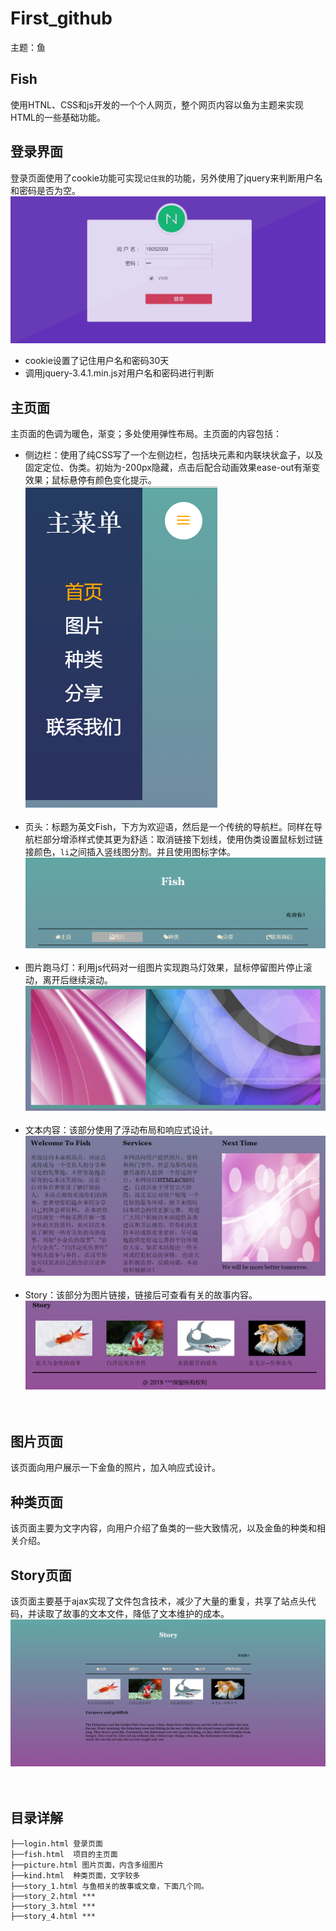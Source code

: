 # First_github
主题：鱼
## Fish
使用HTNL、CSS和js开发的一个个人网页，整个网页内容以鱼为主题来实现HTML的一些基础功能。
## 登录界面
登录页面使用了cookie功能可实现`记住我`的功能，另外使用了jquery来判断用户名和密码是否为空。
![](https://github.com/maincheng/First_github/raw/master/img/Screenshots_1.png)
* cookie设置了记住用户名和密码30天
* 调用jquery-3.4.1.min.js对用户名和密码进行判断
## 主页面
主页面的色调为暖色，渐变；多处使用弹性布局。主页面的内容包括：<br>
* 侧边栏：使用了纯CSS写了一个左侧边栏，包括块元素和内联块状盒子，以及固定定位、伪类。初始为-200px隐藏，点击后配合动画效果ease-out有渐变效果；鼠标悬停有颜色变化提示。<br>
![](https://github.com/maincheng/First_github/raw/master/img/Screenshots_2.png)<br><br>
* 页头：标题为英文Fish，下方为欢迎语，然后是一个传统的导航栏。同样在导航栏部分增添样式使其更为舒适：取消链接下划线，使用伪类设置鼠标划过链接颜色，`li`之间插入竖线图分割。并且使用图标字体。<br>
![](https://github.com/maincheng/First_github/raw/master/img/Screenshots_3.png)<br><br>
* 图片跑马灯：利用js代码对一组图片实现跑马灯效果，鼠标停留图片停止滚动，离开后继续滚动。<br>
![](https://github.com/maincheng/First_github/raw/master/img/Screenshots_4.png)<br><br>
* 文本内容：该部分使用了浮动布局和响应式设计。<br>
![](https://github.com/maincheng/First_github/raw/master/img/Screenshots_5.png)<br><br>
* Story：该部分为图片链接，链接后可查看有关的故事内容。<br>
![](https://github.com/maincheng/First_github/raw/master/img/Screenshots_6.png)<br><br><br>
## 图片页面
该页面向用户展示一下金鱼的照片，加入响应式设计。<br>
## 种类页面
该页面主要为文字内容，向用户介绍了鱼类的一些大致情况，以及金鱼的种类和相关介绍。<br>
## Story页面
该页面主要基于ajax实现了文件包含技术，减少了大量的重复，共享了站点头代码，并读取了故事的文本文件，降低了文本维护的成本。<br>
![](https://github.com/maincheng/First_github/raw/master/img/Screenshots_9.png)<br><br><br>
## 目录详解
```
├──login.html 登录页面
├──fish.html  项目的主页面
├──picture.html 图片页面，内含多组图片
├──kind.html  种类页面，文字较多
├──story_1.html 与鱼相关的故事或文章，下面几个同。
├──story_2.html ***
├──story_3.html ***
├──story_4.html ***
```
